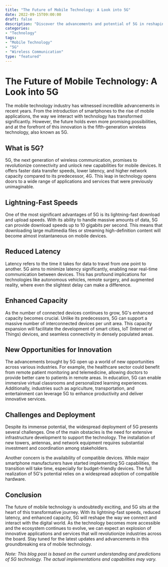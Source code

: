 ```yaml
--- 
title: "The Future of Mobile Technology: A Look into 5G"
date: 2022-09-15T09:00:00 
draft: false 
description: "Discover the advancements and potential of 5G in reshaping the mobile technology landscape." 
categories: 
- "Technology" 
tags: 
- "Mobile Technology" 
- "5G" 
- "Wireless Communication" 
type: "featured" 
--- 
```


# The Future of Mobile Technology: A Look into 5G

The mobile technology industry has witnessed incredible advancements in recent years. From the introduction of smartphones to the rise of mobile applications, the way we interact with technology has transformed significantly. However, the future holds even more promising possibilities, and at the forefront of this innovation is the fifth-generation wireless technology, also known as 5G.

## What is 5G?

5G, the next generation of wireless communication, promises to revolutionize connectivity and unlock new capabilities for mobile devices. It offers faster data transfer speeds, lower latency, and higher network capacity compared to its predecessor, 4G. This leap in technology opens doors to a wide range of applications and services that were previously unimaginable.

## Lightning-Fast Speeds

One of the most significant advantages of 5G is its lightning-fast download and upload speeds. With its ability to handle massive amounts of data, 5G can provide download speeds up to 10 gigabits per second. This means that downloading large multimedia files or streaming high-definition content will become almost instantaneous on mobile devices.

## Reduced Latency

Latency refers to the time it takes for data to travel from one point to another. 5G aims to minimize latency significantly, enabling near real-time communication between devices. This has profound implications for technologies like autonomous vehicles, remote surgery, and augmented reality, where even the slightest delay can make a difference.

## Enhanced Capacity

As the number of connected devices continues to grow, 5G's enhanced capacity becomes crucial. Unlike its predecessors, 5G can support a massive number of interconnected devices per unit area. This capacity expansion will facilitate the development of smart cities, IoT (Internet of Things) devices, and seamless connectivity in densely populated areas.

## New Opportunities for Innovation

The advancements brought by 5G open up a world of new opportunities across various industries. For example, the healthcare sector could benefit from remote patient monitoring and telemedicine, allowing doctors to provide better care to patients in remote areas. In education, 5G can enable immersive virtual classrooms and personalized learning experiences. Additionally, industries such as agriculture, transportation, and entertainment can leverage 5G to enhance productivity and deliver innovative services.

## Challenges and Deployment

Despite its immense potential, the widespread deployment of 5G presents several challenges. One of the main obstacles is the need for extensive infrastructure development to support the technology. The installation of new towers, antennas, and network equipment requires substantial investment and coordination among stakeholders.

Another concern is the availability of compatible devices. While major smartphone manufacturers have started implementing 5G capabilities, the transition will take time, especially for budget-friendly devices. The full realization of 5G's potential relies on a widespread adoption of compatible hardware.

## Conclusion

The future of mobile technology is undoubtedly exciting, and 5G sits at the heart of this transformative journey. With its lightning-fast speeds, reduced latency, and enhanced capacity, 5G will reshape the way we connect and interact with the digital world. As the technology becomes more accessible and the ecosystem continues to evolve, we can expect an explosion of innovative applications and services that will revolutionize industries across the board. Stay tuned for the latest updates and advancements in this groundbreaking era of mobile technology.

*Note: This blog post is based on the current understanding and predictions of 5G technology. The actual implementations and capabilities may vary.*
